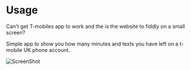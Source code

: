 # Usage

Can't get T-mobiles app to work and the is the website to fiddly on a small screen? 

Simple app to show you how many minutes and texts you have left on a t-mobile UK phone account.

![ScreenShot](https://raw.github.com/mrloop/usage/master/usage/Default.png)

